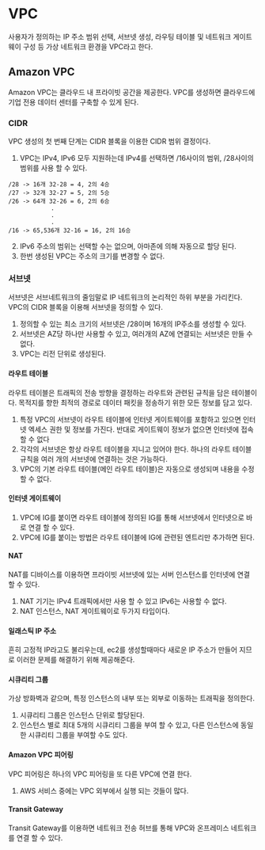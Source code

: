 # VPC

사용자가 정의하는 IP 주소 범위 선택, 서브넷 생성, 라우팅 테이블 및 네트워크 게이트웨이 구성 등 가상 네트워크 환경을 VPC라고 한다.

## Amazon VPC
Amazon VPC는 클라우드 내 프라이빗 공간을 제공한다. VPC를 생성하면 클라우드에 기업 전용 데이터 센터를 구축할 수 있게 된다.

### CIDR
VPC 생성의 첫 번째 단계는 CIDR 블록을 이용한 CIDR 범위 결정이다. 
1. VPC는 IPv4, IPv6 모두 지원하는데 IPv4를 선택하면 /16사이의 범위, /28사이의 범위를 사용 할 수 있다.
``` 
/28 -> 16개 32-28 = 4, 2의 4승   
/27 -> 32개 32-27 = 5, 2의 5승
/26 -> 64개 32-26 = 6, 2의 6승
            .
            .
            .
/16 -> 65,536개 32-16 = 16, 2의 16승
```
2. IPv6 주소의 범위는 선택할 수는 없으며, 아마존에 의해 자동으로 할당 된다.
3. 한번 생성된 VPC는 주소의 크기를 변경할 수 없다.

### 서브넷
서브넷은 서브네트워크의 줄임말로 IP 네트워크의 논리적인 하위 부분을 가리킨다. VPC의 CIDR 블록을 이용해 서브넷을 정의할 수 있다.
1. 정의할 수 있는 최소 크기의 서브넷은 /28이며 16개의 IP주소를 생성할 수 있다.
2. 서브넷은 AZ당 하나만 사용할 수 있고, 여러개의 AZ에 연결되는 서브넷은 만들 수 없다.
3. VPC는 리전 단위로 생성된다.

#### 라우트 테이블
라우트 테이블은 트래픽의 전송 방향을 결정하는 라우트와 관련된 규칙을 담은 테이블이다. 목적지를 향한 최적의 경로로 데이터 패킷을 정송하기 위한 모든 정보를 담고 있다.
1. 특정 VPC의 서브넷이 라우트 테이블에 인터넷 게이트웨이를 포함하고 있으면 인터넷 엑세스 권한 및 정보를 가진다. 반대로 게이트웨이 정보가 없으면 인터넷에 접속 할 수 없다
2. 각각의 서브넷은 항상 라우트 테이블을 지니고 있어야 한다. 하나의 라우트 테이블 규칙을 여러 개의 서브넷에 연결하는 것은 가능하다.
3. VPC의 기본 라우트 테이블(메인 라우트 테이블)은 자동으로 생성되며 내용을 수정할 수 없다.

#### 인터넷 게이트웨이
1. VPC에 IG를 붙이면 라우트 테이블에 정의된 IG를 통해 서브넷에서 인터넷으로 바로 연결 할 수 있다.
2. VPC에 IG를 붙이는 방법은 라우트 테이블에 IG에 관련된 엔트리만 추가하면 된다.

#### NAT
NAT를 디바이스를 이용하면 프라이빗 서브넷에 있는 서버 인스턴스를 인터넷에 연결 할 수 있다.
1. NAT 기기는 IPv4 트래픽에서만 사용 할 수 있고 IPv6는 사용할 수 없다.
2. NAT 인스턴스, NAT 게이트웨이로 두가지 타입이다.

#### 일래스틱 IP 주소
흔히 고정적 IP라고도 불리우는데, ec2를 생성할때마다 새로운 IP 주소가 만들어 지므로 이러한 문제를 해결하기 위해 제공해준다.

#### 시큐리티 그룹
가상 방화벽과 같으며, 특정 인스턴스의 내부 또는 외부로 이동하는 트래픽을 정의한다.
1. 시큐리티 그룹은 인스턴스 단위로 할당된다.
2. 인스턴스 별로 최대 5개의 시큐리티 그룹을 부여 할 수 있고, 다른 인스턴스에 동일한 시큐리티 그룹을 부여할 수도 있다.

#### Amazon VPC 피어링
VPC 피어링은 하나의 VPC 피어링을 또 다른 VPC에 연결 한다.
1. AWS 서비스 중에는 VPC 외부에서 실행 되는 것들이 많다.

#### Transit Gateway
Transit Gateway를 이용하면 네트워크 전송 허브를 통해 VPC와 온프레미스 네트워크를 연결 할 수 있다.